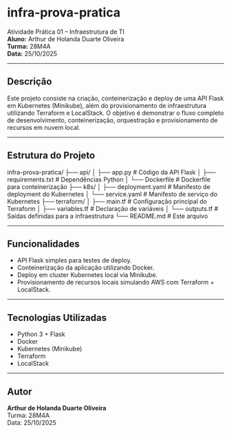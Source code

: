 # infra-prova-pratica

Atividade Prática 01 – Infraestrutura de TI  
**Aluno:** Arthur de Holanda Duarte Oliveira  
**Turma:** 28M4A  
**Data:** 25/10/2025  

---

## Descrição
Este projeto consiste na criação, conteinerização e deploy de uma API Flask em Kubernetes (Minikube), além do provisionamento de infraestrutura utilizando Terraform e LocalStack. O objetivo é demonstrar o fluxo completo de desenvolvimento, conteinerização, orquestração e provisionamento de recursos em nuvem local.

---

## Estrutura do Projeto
infra-prova-pratica/
├── api/
│   ├── app.py           # Código da API Flask
│   ├── requirements.txt # Dependências Python
│   └── Dockerfile       # Dockerfile para conteinerização
├── k8s/
│   ├── deployment.yaml  # Manifesto de deployment do Kubernetes
│   └── service.yaml     # Manifesto de serviço do Kubernetes
├── terraform/
│   ├── main.tf          # Configuração principal do Terraform
│   ├── variables.tf     # Declaração de variáveis
│   └── outputs.tf       # Saídas definidas para a infraestrutura
└── README.md            # Este arquivo

---

## Funcionalidades
- API Flask simples para testes de deploy.  
- Conteinerização da aplicação utilizando Docker.  
- Deploy em cluster Kubernetes local via Minikube.  
- Provisionamento de recursos locais simulando AWS com Terraform + LocalStack.

---

## Tecnologias Utilizadas
- Python 3 + Flask  
- Docker  
- Kubernetes (Minikube)  
- Terraform  
- LocalStack  

---

## Autor
**Arthur de Holanda Duarte Oliveira**  
Turma: 28M4A  
Data: 25/10/2025

